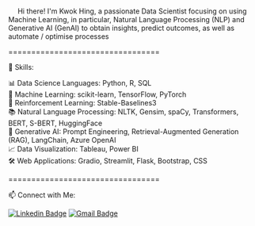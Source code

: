 <img src="https://media.giphy.com/media/hvRJCLFzcasrR4ia7z/giphy.gif" width="15"> Hi there! I'm Kwok Hing, a passionate Data Scientist focusing on using Machine Learning, in particular, Natural Language Processing (NLP) and Generative AI (GenAI) to obtain insights, predict outcomes, as well as automate / optimise processes

=================================

📄 Skills:

📊 Data Science Languages: Python, R, SQL <br>
🤖 Machine Learning: scikit-learn, TensorFlow, PyTorch <br>
🧪 Reinforcement Learning: Stable-Baselines3 <br>
📚 Natural Language Processing: NLTK, Gensim, spaCy, Transformers, BERT, S-BERT, HuggingFace <br>
🧮 Generative AI: Prompt Engineering, Retrieval-Augmented Generation (RAG), LangChain, Azure OpenAI <br>
📈 Data Visualization: Tableau, Power BI <br>
🛠️ Web Applications: Gradio, Streamlit, Flask, Bootstrap, CSS

=================================

📫  Connect with Me:

[![Linkedin Badge](https://img.shields.io/badge/-Linkedin-blue?style=flat&logo=Linkedin&logoColor=white&link=https://www.linkedin.com/in/leongkwokhing/)](https://www.linkedin.com/in/leongkwokhing/)
[![Gmail Badge](https://img.shields.io/badge/-Gmail-c14438?style=flat&logo=Gmail&logoColor=white&link=mailto:leongkwokhing@gmail.com)](mailto:leongkwokhing@gmail.com)

<!--
- 🔭 I’m currently working on ...
- 🌱 I’m currently learning ...
- 👯 I’m looking to collaborate on ...
- 🤔 I’m looking for help with ...
- 💬 Ask me about ...
- 📫 How to reach me: ...
- 😄 Pronouns: ...
- ⚡ Fun fact: ...
- 📄
- 🧪
- 🧹 
- 🧮 
- 💻 
- 🛠️
-->
